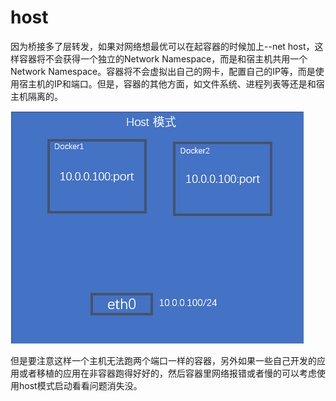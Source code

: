 # host

因为桥接多了层转发，如果对网络想最优可以在起容器的时候加上--net host，这样容器将不会获得一个独立的Network Namespace，而是和宿主机共用一个Network Namespace。容器将不会虚拟出自己的网卡，配置自己的IP等，而是使用宿主机的IP和端口。但是，容器的其他方面，如文件系统、进程列表等还是和宿主机隔离的。

![](../.gitbook/assets/image%20%2831%29.png)

但是要注意这样一个主机无法跑两个端口一样的容器，另外如果一些自己开发的应用或者移植的应用在非容器跑得好好的，然后容器里网络报错或者慢的可以考虑使用host模式启动看看问题消失没。

